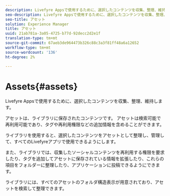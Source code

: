 ```yaml
---
description: Livefyre Appsで使用するために、選択したコンテンツを収集、整理、維持します。
seo-description: Livefyre Appsで使用するために、選択したコンテンツを収集、整理、維持します。
seo-title: アセット
solution: Experience Manager
title: アセット
uuid: 21ab781a-3a05-4725-b77d-92decc2d2e1f
translation-type: tm+mt
source-git-commit: 67aeb3de964473b326c88c3a3f81ff48a6a12652
workflow-type: tm+mt
source-wordcount: '136'
ht-degree: 2%

---
```



# Assets{#assets}

Livefyre Appsで使用するために、選択したコンテンツを収集、整理、維持します。

アセットは、ライブラリに保存されたコンテンツです。 アセットは検索可能で再利用可能であり、タグや再利用権限などの追加情報を含めることができます。

ライブラリを使用すると、選択したコンテンツをアセットとして整理し、管理して、すべてのLivefyreアプリで使用できるようにします。

また、ライブラリでは、収集したソーシャルコンテンツを再利用する権限を要求したり、タグを追加してアセットに保存されている情報を拡張したり、これらの項目をフォルダーに整理したり、アプリケーションに投稿できるようにできます。

ライブラリには、すべてのアセットのフォルダ構造表示が用意されており、アセットを検索して整理できます。
